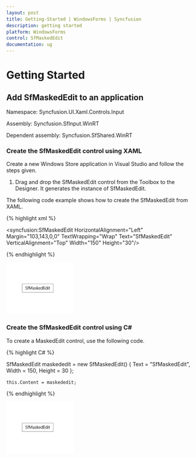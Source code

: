 ```yaml
---
layout: post
title: Getting-Started | WindowsForms | Syncfusion
description: getting started
platform: WindowsForms
control: SfMaskedEdit
documentation: ug
---
```


# Getting Started

## Add SfMaskedEdit to an application

Namespace: Syncfusion.UI.Xaml.Controls.Input

Assembly: Syncfusion.SfInput.WinRT

Dependent assembly: Syncfusion.SfShared.WinRT

### Create the SfMaskedEdit control using XAML

Create a new Windows Store application in Visual Studio and follow the steps given.

1. Drag and drop the SfMaskedEdit control from the Toolbox to the Designer. It generates the instance of SfMaskedEdit.

The following code example shows how to create the SfMaskedEdit from XAML.




{% highlight xml %}


<syncfusion:SfMaskedEdit HorizontalAlignment="Left" Margin="103,143,0,0" TextWrapping="Wrap" Text="SfMaskedEdit" VerticalAlignment="Top" Width="150" Height="30"/>

{% endhighlight %}

![](Getting-Started_images/Getting-Started_img1.png)



### Create the SfMaskedEdit control using C#

To create a MaskedEdit control, use the following code.




{% highlight C# %}



   SfMaskedEdit maskededit = new SfMaskedEdit() { Text = "SfMaskedEdit", Width = 150, Height = 30 };

    this.Content = maskededit;

{% endhighlight %}

![](Getting-Started_images/Getting-Started_img2.png) 



